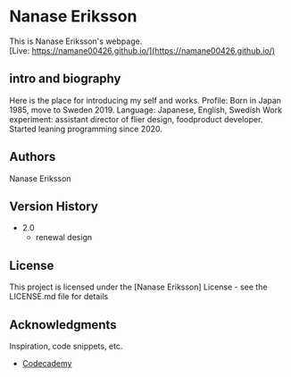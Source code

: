 # Nanase Eriksson

This is Nanase Eriksson's webpage.   
[Live: https://namane00426.github.io/](https://namane00426.github.io/)

## intro and biography

Here is the place for introducing my self and works. 
Profile: Born in Japan 1985, move to Sweden 2019. 
Language: Japanese, English, Swedish
Work experiment: assistant director of flier design, foodproduct developer.
Started leaning programming since 2020.

## Authors

Nanase Eriksson

## Version History
* 2.0
    * renewal design

## License

This project is licensed under the [Nanase Eriksson] License - see the LICENSE.md file for details

## Acknowledgments

Inspiration, code snippets, etc.
* [Codecademy](https://www.codecademy.com)
